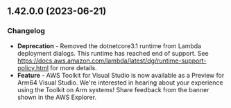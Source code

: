 ## 1.42.0.0 (2023-06-21)

### Changelog
- **Deprecation** - Removed the dotnetcore3.1 runtime from Lambda deployment dialogs. This runtime has reached end of support. See https://docs.aws.amazon.com/lambda/latest/dg/runtime-support-policy.html for more details.
- **Feature** - AWS Toolkit for Visual Studio is now available as a Preview for Arm64 Visual Studio. We're interested in hearing about your experience using the Toolkit on Arm systems! Share feedback from the banner shown in the AWS Explorer.